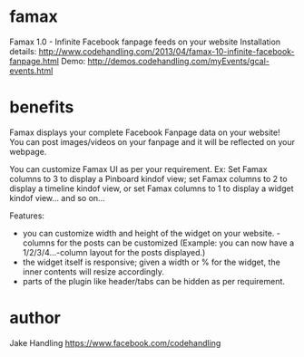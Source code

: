 famax
=====

Famax 1.0 - Infinite Facebook fanpage feeds on your website
Installation details: http://www.codehandling.com/2013/04/famax-10-infinite-facebook-fanpage.html
Demo: http://demos.codehandling.com/myEvents/gcal-events.html

benefits
========

Famax displays your complete Facebook Fanpage data on your website! You can post images/videos on your fanpage and it will be reflected on your webpage. 

You can customize Famax UI as per your requirement. Ex: Set Famax columns to 3 to display a Pinboard kindof view; set Famax columns to 2 to display a timeline kindof view, or set Famax columns to 1 to display a widget kindof view... and so on... 

Features:
- you can customize width and height of the widget on your website. - columns for the posts can be customized (Example: you can now have a 1/2/3/4...-column layout for the posts displayed.)
- the widget itself is responsive; given a width or % for the widget, the inner contents will resize accordingly.
- parts of the plugin like header/tabs can be hidden as per requirement.

author
======
Jake Handling
https://www.facebook.com/codehandling

